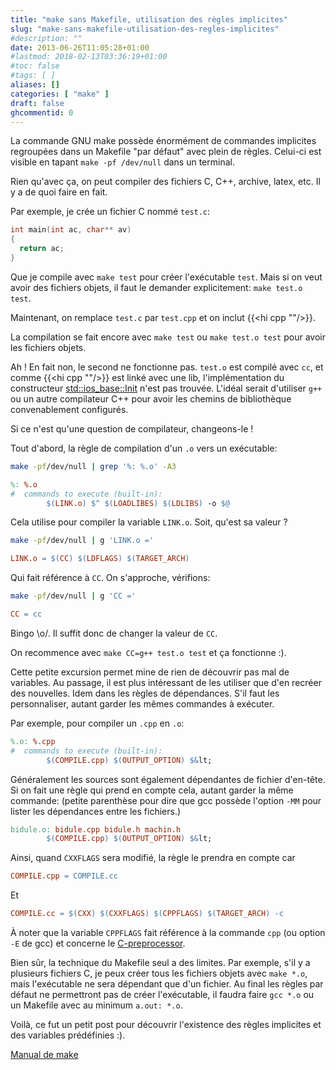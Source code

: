```yaml
---
title: "make sans Makefile, utilisation des règles implicites"
slug: "make-sans-makefile-utilisation-des-regles-implicites"
#description: ""
date: 2013-06-26T11:05:28+01:00
#lastmod: 2018-02-13T03:36:19+01:00
#toc: false
#tags: [ ]
aliases: []
categories: [ "make" ]
draft: false
ghcommentid: 0
---
```


La commande GNU make possède énormément de commandes implicites regroupées dans un Makefile "par défaut" avec plein de règles. Celui-ci est visible en tapant `make -pf /dev/null` dans un terminal.

Rien qu'avec ça, on peut compiler des fichiers C, C++, archive, latex, etc. Il y a de quoi faire en fait.

Par exemple, je crée un fichier C nommé `test.c`:

```c
int main(int ac, char** av)
{
  return ac;
}
```

Que je compile avec `make test` pour créer l'exécutable `test`.
Mais si on veut avoir des fichiers objets, il faut le demander explicitement: `make test.o test`.

Maintenant, on remplace `test.c` par `test.cpp` et on inclut {{<hi cpp "<iostream>"/>}}.

La compilation se fait encore avec `make test` ou `make test.o test` pour avoir les fichiers objets.

Ah ! En fait non, le second ne fonctionne pas.
`test.o` est compilé avec `cc`, et comme {{<hi cpp "<iostream>"/>}} est linké avec une lib, l'implémentation du constructeur [std::ios_base::Init](http://en.cppreference.com/w/cpp/io/ios_base/Init) n'est pas trouvée. L'idéal serait d'utiliser `g++` ou un autre compilateur C++ pour avoir les chemins de bibliothèque convenablement configurés.

Si ce n'est qu'une question de compilateur, changeons-le !

Tout d'abord, la règle de compilation d'un `.o` vers un exécutable:

```sh
make -pf/dev/null | grep '%: %.o' -A3
```

```Makefile
%: %.o
#  commands to execute (built-in):
        $(LINK.o) $^ $(LOADLIBES) $(LDLIBS) -o $@
```

Cela utilise pour compiler la variable `LINK.o`. Soit, qu'est sa valeur ?

```sh
make -pf/dev/null | g 'LINK.o ='
```

```Makefile
LINK.o = $(CC) $(LDFLAGS) $(TARGET_ARCH)
```

Qui fait référence à `CC`. On s'approche, vérifions:

```sh
make -pf/dev/null | g 'CC ='
```

```Makefile
CC = cc
```

Bingo \o/. Il suffit donc de changer la valeur de `CC`.

On recommence avec `make CC=g++ test.o test` et ça fonctionne :).

Cette petite excursion permet mine de rien de découvrir pas mal de variables. Au passage, il est plus intéressant de les utiliser que d'en recréer des nouvelles. Idem dans les règles de dépendances. S'il faut les personnaliser, autant garder les mêmes commandes à exécuter.

Par exemple, pour compiler un `.cpp` en `.o`:

```Makefile
%.o: %.cpp
#  commands to execute (built-in):
        $(COMPILE.cpp) $(OUTPUT_OPTION) $&lt;
```

Généralement les sources sont également dépendantes de fichier d'en-tête. Si on fait une règle qui prend en compte cela, autant garder la même commande:
(petite parenthèse pour dire que gcc possède l'option `-MM` pour lister les dépendances entre les fichiers.)

```Makefile
bidule.o: bidule.cpp bidule.h machin.h
        $(COMPILE.cpp) $(OUTPUT_OPTION) $&lt;
```

Ainsi, quand `CXXFLAGS` sera modifié, la règle le prendra en compte car

```Makefile
COMPILE.cpp = COMPILE.cc
```

Et

```Makefile
COMPILE.cc = $(CXX) $(CXXFLAGS) $(CPPFLAGS) $(TARGET_ARCH) -c
```

À noter que la variable `CPPFLAGS` fait référence à la commande `cpp` (ou option `-E` de gcc) et concerne le [C-preprocessor](http://fr.wikipedia.org/wiki/Pr%C3%A9processeur_C).

Bien sûr, la technique du Makefile seul a des limites. Par exemple, s'il y a plusieurs fichiers C, je peux créer tous les fichiers objets avec `make *.o`, mais l'exécutable ne sera dépendant que d'un fichier. Au final les règles par défaut ne permettront pas de créer l'exécutable, il faudra faire `gcc *.o` ou un Makefile avec au minimum `a.out: *.o`.

Voilà, ce fut un petit post pour découvrir l'existence des règles implicites et des variables prédéfinies :).

[Manual de make](http://www.gnu.org/software/make/manual/make.html)
